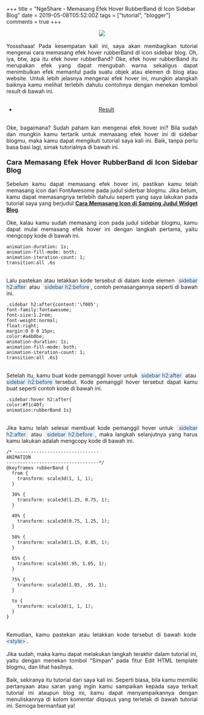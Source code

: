 +++
title = "NgeShare - Memasang Efek Hover RubberBand di Icon Sidebar Blog"
date = 2019-05-08T05:52:00Z
tags = ["tutorial", "blogger"]
comments = true
+++

<center><img border="0" data-original-height="600" data-original-width="1200" src="https://1.bp.blogspot.com/-V00l3lerAVU/XNIMDvUzFiI/AAAAAAAATjw/9IY92GyHzn0YZLBWOgeNocSsdbHS0jIFgCLcBGAs/s1600/rubberband.png" /></center><br /><div style="text-align: justify;">Yossshaaa! Pada kesempatan kali ini, saya akan membagikan tutorial mengenai cara memasang efek hover rubberBand di icon sidebar blog. Oh, iya, btw, apa itu efek hover rubberBand? Oke, efek hover rubberBand itu merupakan efek yang dapat mengubah warna sekaligus dapat menimbulkan efek memantul pada suatu objek atau elemen di blog atau website. Untuk lebih jelasnya mengenai efek hover ini, mungkin alangkah baiknya kamu melihat terlebih dahulu contohnya dengan menekan tombol result di bawah ini.<br /><br />
<center><div style="text-align: center;"><ul class="button"><li><a class="demo" href="https://codepen.io/suryacodekun/full/joPvyB" rel="nofollow noopener" target="_blank">Result</a></li></ul></div></center><br />Oke, bagaimana? Sudah paham kan mengenai efek hover ini? Bila sudah dan mungkin kamu tertarik untuk memasang efek hover ini di sidebar blogmu, maka kamu dapat mengikuti tutorial saya kali ini. Baik, tanpa perlu basa basi lagi, simak tutorialnya di bawah ini.<br /><span style="font-size: large;"><b><br />Cara Memasang Efek Hover RubberBand di Icon Sidebar Blog</b></span><br /><br />Sebelum kamu dapat memasang efek hover ini, pastikan kamu telah memasang icon dari FontAwesome pada judul siderbar blogmu. Jika belum, kamu dapat memasangnya terlebih dahulu seperti yang saya lakukan pada tutorial saya yang berjudul <b><a href="https://suryapersonal.blogspot.com/2019/01/icon-judul-widget-blog.html">Cara Memasang Icon di Samping Judul Widget Blog</a></b>.<br /><br />Oke, kalau kamu sudah memasang icon pada judul sidebar blogmu, kamu dapat mulai memasang efek hover ini dengan langkah pertama, yaitu mengcopy kode di bawah ini.<br /><pre><code class="language-css">animation-duration: 1s;<br />animation-fill-mode: both;<br />animation-iteration-count: 1;<br />transition:all .6s</code></pre><br />Lalu pastekan atau letakkan kode tersebut di dalam kode elemen&nbsp;<span style="color: #0b5394;"><span style="background-color: #eeeeee;"> sidebar h2:after&nbsp;</span></span> atau&nbsp;&nbsp;<span style="color: #0b5394;"><span style="background-color: #eeeeee;"> sidebar h2:before </span></span>, contoh pemasangannya seperti di bawah ini.<br /><pre><code class="language-css">.sidebar h2:after{content:'\f005';<br />font-family:fontawesome;<br />font-size:1.2rem;<br />font-weight:normal;<br />float:right;<br />margin:0 0 0 15px;<br />color:#a4b0be;<br />animation-duration: 1s;<br />animation-fill-mode: both;<br />animation-iteration-count: 1;<br />transition:all .6s}</code></pre><br />Setelah itu, kamu buat kode pemanggil hover untuk&nbsp;<span style="color: #0b5394;"><span style="background-color: #eeeeee;"> sidebar h2:after&nbsp;</span></span> atau&nbsp;<span style="color: #0b5394;"><span style="background-color: #eeeeee;"> sidebar h2:before </span></span> tersebut. Kode pemanggil hover tersebut dapat kamu buat seperti contoh kode di bawah ini.<br /><pre><code class="language-css">.sidebar:hover h2:after{<br />color:#f1c40f;<br />animation:rubberBand 1s}<br /></code></pre><br />Jika kamu telah selesai membuat kode pemanggil hover untuk&nbsp;<span style="color: #0b5394;"><span style="background-color: #eeeeee;"> sidebar h2:after&nbsp;</span></span> atau&nbsp;<span style="color: #0b5394;"><span style="background-color: #eeeeee;"> sidebar h2:before </span></span>, maka langkah selanjutnya yang harus kamu lakukan adalah mengcopy kode di bawah ini.<br /><pre><code class="language-css">/* -------------------------------<br />ANIMATION<br />----------------------------------*/<br />@keyframes rubberBand {<br />  from {<br />    transform: scale3d(1, 1, 1);<br />  }<br /><br />  30% {<br />    transform: scale3d(1.25, 0.75, 1);<br />  }<br /><br />  40% {<br />    transform: scale3d(0.75, 1.25, 1);<br />  }<br /><br />  50% {<br />    transform: scale3d(1.15, 0.85, 1);<br />  }<br /><br />  65% {<br />    transform: scale3d(.95, 1.05, 1);<br />  }<br /><br />  75% {<br />    transform: scale3d(1.05, .95, 1);<br />  }<br /><br />  to {<br />    transform: scale3d(1, 1, 1);<br />  }<br />}<br /></code></pre><br />Kemudian, kamu pastekan atau letakkan kode tersebut di bawah kode&nbsp;<span style="color: #0b5394;"><span style="background-color: #eeeeee;"> &lt;style&gt; </span></span>.<br /><br />Jika sudah, maka kamu dapat melakukan langkah terakhir dalam tutorial ini, yaitu dengan menekan tombol “Simpan” pada fitur Edit HTML template blogmu, dan lihat hasilnya.<br /><br />Baik, sekiranya itu tutorial dari saya kali ini. Seperti biasa, bila kamu memiliki pertanyaan atau saran yang ingin kamu sampaikan kepada saya terkait tutorial ini ataupun blog ini, kamu dapat menyampaikannya dengan menuliskannya di kolom komentar diqsqus yang terletak di bawah tutorial ini. Semoga bermanfaat ya!</div>
